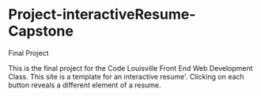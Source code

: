 # Project-interactiveResume-Capstone
Final Project

This is the final project for the Code Louisville Front End Web Development Class. This site is a template for an interactive resume'. 
Clicking on each button reveals a different element of a resume.  
